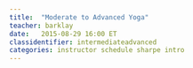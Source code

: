 ```yaml
---
title:  "Moderate to Advanced Yoga"
teacher: barklay
date:   2015-08-29 16:00 ET
classidentifier: intermediateadvanced
categories: instructor schedule sharpe intro
---
```

